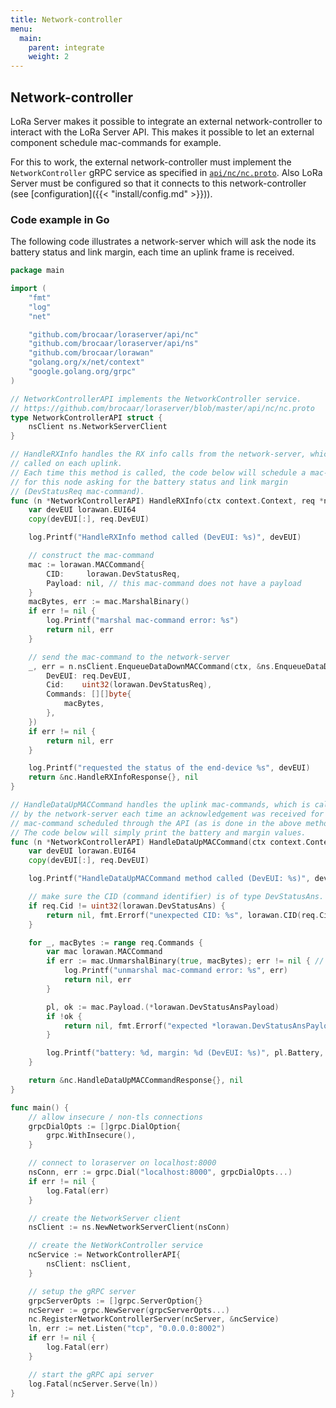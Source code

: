 ```yaml
---
title: Network-controller
menu:
  main:
    parent: integrate
    weight: 2
---
```


## Network-controller

LoRa Server makes it possible to integrate an external network-controller
to interact with the LoRa Server API. This makes it possible to let an external
component schedule mac-commands for example.

For this to work, the external network-controller must implement the
`NetworkController` gRPC service as specified in
[`api/nc/nc.proto`](https://github.com/brocaar/loraserver/blob/master/api/nc/nc.proto).
Also LoRa Server must be configured so that it connects to this network-controller
(see [configuration]({{< "install/config.md" >}})).


### Code example in Go

The following code illustrates a network-server which will ask the node its
battery status and link margin, each time an uplink frame is received.


```go
package main

import (
	"fmt"
	"log"
	"net"

	"github.com/brocaar/loraserver/api/nc"
	"github.com/brocaar/loraserver/api/ns"
	"github.com/brocaar/lorawan"
	"golang.org/x/net/context"
	"google.golang.org/grpc"
)

// NetworkControllerAPI implements the NetworkController service.
// https://github.com/brocaar/loraserver/blob/master/api/nc/nc.proto
type NetworkControllerAPI struct {
	nsClient ns.NetworkServerClient
}

// HandleRXInfo handles the RX info calls from the network-server, which is
// called on each uplink.
// Each time this method is called, the code below will schedule a mac-command
// for this node asking for the battery status and link margin
// (DevStatusReq mac-command).
func (n *NetworkControllerAPI) HandleRXInfo(ctx context.Context, req *nc.HandleRXInfoRequest) (*nc.HandleRXInfoResponse, error) {
	var devEUI lorawan.EUI64
	copy(devEUI[:], req.DevEUI)

	log.Printf("HandleRXInfo method called (DevEUI: %s)", devEUI)

	// construct the mac-command
	mac := lorawan.MACCommand{
		CID:     lorawan.DevStatusReq,
		Payload: nil, // this mac-command does not have a payload
	}
	macBytes, err := mac.MarshalBinary()
	if err != nil {
		log.Printf("marshal mac-command error: %s")
		return nil, err
	}

	// send the mac-command to the network-server
	_, err = n.nsClient.EnqueueDataDownMACCommand(ctx, &ns.EnqueueDataDownMACCommandRequest{
		DevEUI: req.DevEUI,
		Cid:    uint32(lorawan.DevStatusReq),
		Commands: [][]byte{
			macBytes,
		},
	})
	if err != nil {
		return nil, err
	}

	log.Printf("requested the status of the end-device %s", devEUI)
	return &nc.HandleRXInfoResponse{}, nil
}

// HandleDataUpMACCommand handles the uplink mac-commands, which is called
// by the network-server each time an acknowledgement was received for a
// mac-command scheduled through the API (as is done in the above method).
// The code below will simply print the battery and margin values.
func (n *NetworkControllerAPI) HandleDataUpMACCommand(ctx context.Context, req *nc.HandleDataUpMACCommandRequest) (*nc.HandleDataUpMACCommandResponse, error) {
	var devEUI lorawan.EUI64
	copy(devEUI[:], req.DevEUI)

	log.Printf("HandleDataUpMACCommand method called (DevEUI: %s)", devEUI)

	// make sure the CID (command identifier) is of type DevStatusAns.
	if req.Cid != uint32(lorawan.DevStatusAns) {
		return nil, fmt.Errorf("unexpected CID: %s", lorawan.CID(req.Cid))
	}

	for _, macBytes := range req.Commands {
		var mac lorawan.MACCommand
		if err := mac.UnmarshalBinary(true, macBytes); err != nil { // true since this is an uplink mac-command
			log.Printf("unmarshal mac-command error: %s", err)
			return nil, err
		}

		pl, ok := mac.Payload.(*lorawan.DevStatusAnsPayload)
		if !ok {
			return nil, fmt.Errorf("expected *lorawan.DevStatusAnsPayload, got %T", mac.Payload)
		}

		log.Printf("battery: %d, margin: %d (DevEUI: %s)", pl.Battery, pl.Margin, devEUI)
	}

	return &nc.HandleDataUpMACCommandResponse{}, nil
}

func main() {
	// allow insecure / non-tls connections
	grpcDialOpts := []grpc.DialOption{
		grpc.WithInsecure(),
	}

	// connect to loraserver on localhost:8000
	nsConn, err := grpc.Dial("localhost:8000", grpcDialOpts...)
	if err != nil {
		log.Fatal(err)
	}

	// create the NetworkServer client
	nsClient := ns.NewNetworkServerClient(nsConn)

	// create the NetWorkController service
	ncService := NetworkControllerAPI{
		nsClient: nsClient,
	}

	// setup the gRPC server
	grpcServerOpts := []grpc.ServerOption{}
	ncServer := grpc.NewServer(grpcServerOpts...)
	nc.RegisterNetworkControllerServer(ncServer, &ncService)
	ln, err := net.Listen("tcp", "0.0.0.0:8002")
	if err != nil {
		log.Fatal(err)
	}

	// start the gRPC api server
	log.Fatal(ncServer.Serve(ln))
}
```
